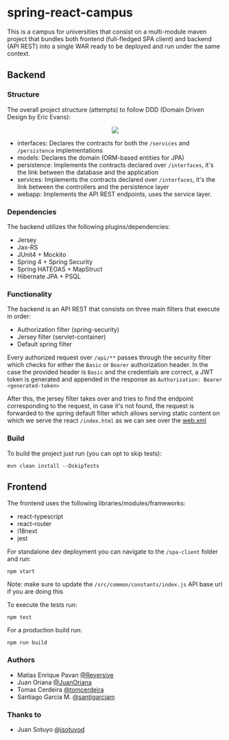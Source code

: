 # spring-react-campus

This is a campus for universities that consist on a multi-module maven project that bundles both frontend (full-fledged SPA client) and backend (API REST) into a single WAR ready to be deployed and run under the same context.

## Backend
### Structure

The overall project structure (attempts) to follow DDD (Domain Driven Design by Eric Evans):

<p align="center">
  <img src="https://i.imgur.com/yGWGA6Q.png" />
</p>

- interfaces: Declares the contracts for both the `/services` and `/persistence` implementations
- models: Declares the domain (ORM-based entities for JPA)
- persistence: Implements the contracts declared over `/interfaces`, it's the link between the database and the application
- services: Implements the contracts declared over `/interfaces`, it's the link between the controllers and the persistence layer
- webapp: Implements the API REST endpoints, uses the service layer.

### Dependencies
The backend utilizes the following plugins/dependencies:
- Jersey
- Jax-RS
- JUnit4 + Mockito
- Spring 4 + Spring Security
- Spring HATEOAS + MapStruct
- Hibernate JPA + PSQL

### Functionality
The backend is an API REST that consists on three main filters that execute in order:
- Authorization filter (spring-security)
- Jersey filter (servlet-container)
- Default spring filter

Every authorized request over `/api/**` passes through the security filter which checks for either the `Basic` or `Bearer` authorization header. In the case the provided header is `Basic` and the credentials are correct, a JWT token is generated and appended in the response as `Authorization: Bearer <generated-token>`

After this, the jersey filter takes over and tries to find the endpoint corresponding to the request, in case it's not found, the request is forwarded to the spring default filter which allows serving static content on which we serve the react `/index.html` as we can see over the [web.xml](https://github.com/Reversive/spring-react-campus/blob/master/webapp/src/main/webapp/WEB-INF/web.xml)

### Build

To build the project just run (you can opt to skip tests):
```
mvn clean install --DskipTests
```

## Frontend

The frontend uses the following libraries/modules/frameworks:
- react-typescript
- react-router
- i18next
- jest

For standalone dev deployment you can navigate to the `/spa-client` folder and run:
```
npm start
```
Note: make sure to update the `/src/common/constants/index.js` API base url if you are doing this

To execute the tests run:
```
npm test
```

For a production build run:
```
npm run build
```

### Authors
- Matias Enrique Pavan [@Reversive](https://github.com/Reversive)
- Juan Oriana [@JuanOriana](https://github.com/JuanOriana)
- Tomas Cerdeira [@tomcerdeira](https://github.com/tomcerdeira)
- Santiago Garcia M. [@santigarciam](https://github.com/santigarciam)

### Thanks to
- Juan Sotuyo [@jsotuyod](https://github.com/jsotuyod)
